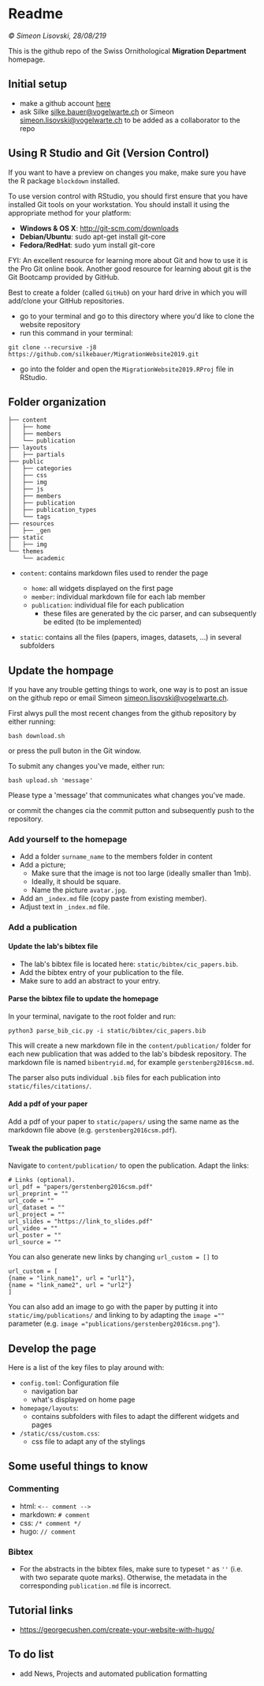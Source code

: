 # Readme

_&copy; Simeon Lisovski, 28/08/219_

This is the github repo of the Swiss Ornithological **Migration Department** homepage.

## Initial setup

- make a github account [here](https://github.com/)
- ask Silke [silke.bauer@vogelwarte.ch](mailto:silke.bauer@vogelwarte.ch) or Simeon [simeon.lisovski@vogelwarte.ch](mailto:simeon.lisovski@vogelwarte.ch) to be added as a collaborator to the repo

## Using R Studio and Git (Version Control)

If you want to have a preview on changes you make, make sure you have the R package `blockdown` installed.

To use version control with RStudio, you should first ensure that you have installed Git tools on your workstation. You should install it using the appropriate method for your platform:

* **Windows  & OS X**: http://git-scm.com/downloads
* **Debian/Ubuntu**: sudo apt-get install git-core
* **Fedora/RedHat**: sudo yum install git-core

FYI: An excellent resource for learning more about Git and how to use it is the Pro Git online book. Another good resource for learning about git is the Git Bootcamp provided by GitHub.

Best to create a folder (called `GitHub`) on your hard drive in which you will add/clone your GitHub repositories.

- go to your terminal and go to this directory where you'd like to clone the website repository
- run this command in your terminal: 
```
git clone --recursive -j8 https://github.com/silkebauer/MigrationWebsite2019.git
```

- go into the folder and open the `MigrationWebsite2019.RProj` file in RStudio.

## Folder organization 

```
├── content
│   ├── home
│   ├── members
│   └── publication
├── layouts
│   ├── partials
├── public
│   ├── categories
│   ├── css
│   ├── img
│   ├── js
│   ├── members
│   ├── publication
│   ├── publication_types
│   └── tags
├── resources
│   ├── _gen
├── static
│   ├── img
└── themes
    └── academic
```

- `content`: contains markdown files used to render the page 
	+ `home`: all widgets displayed on the first page 
	+ `member`: individual markdown file for each lab member 
	+ `publication`: individual file for each publication
		* these files are generated by the cic parser, and can subsequently be edited (to be implemented)

- `static`: contains all the files (papers, images, datasets, ...) in several subfolders


## Update the hompage 

If you have any trouble getting things to work, one way is to post an issue on the github repo or email Simeon [simeon.lisovski@vogelwarte.ch](mailto:simeon.lisovski@vogelwarte.ch). 

First alwys pull the most recent changes from the github repository by either running: 

```
bash download.sh 
```

or press the pull buton in the Git window.


To submit any changes you've made, either run:

```
bash upload.sh 'message'
```
Please type a 'message' that communicates what changes you've made. 

or commit the changes cia the commit putton and subsequently push to the repository.


### Add yourself to the homepage

- Add a folder `surname_name` to the members folder in content
- Add a picture;
  - Make sure that the image is not too large (ideally smaller than 1mb).
  - Ideally, it should be square. 
  - Name the picture `avatar.jpg`. 
- Add an `_index.md` file (copy paste from existing member).
- Adjust text in `_index.md` file.


### Add a publication 

#### Update the lab's bibtex file 

- The lab's bibtex file is located here: `static/bibtex/cic_papers.bib`. 
- Add the bibtex entry of your publication to the file. 
- Make sure to add an abstract to your entry. 

#### Parse the bibtex file to update the homepage

In your terminal, navigate to the root folder and run: 

```
python3 parse_bib_cic.py -i static/bibtex/cic_papers.bib
```

This will create a new markdown file in the `content/publication/` folder for each new publication that was added to the lab's bibdesk repository. The markdown file is named `bibentryid.md`, for example `gerstenberg2016csm.md`. 

The parser also puts individual `.bib` files for each publication into `static/files/citations/`. 

#### Add a pdf of your paper 

Add a pdf of your paper to `static/papers/` using the same name as the markdown file above (e.g. `gerstenberg2016csm.pdf`).

#### Tweak the publication page 

Navigate to `content/publication/` to open the publication. Adapt the links: 

```
# Links (optional).
url_pdf = "papers/gerstenberg2016csm.pdf"
url_preprint = ""
url_code = ""
url_dataset = ""
url_project = ""
url_slides = "https://link_to_slides.pdf"
url_video = ""
url_poster = ""
url_source = ""
```

You can also generate new links by changing `url_custom = []` to 

```
url_custom = [
{name = "link_name1", url = "url1"},
{name = "link_name2", url = "url2"}
]
```

You can also add an image to go with the paper by putting it into `static/img/publications/` and linking to by adapting the `image =""` parameter (e.g. `image ="publications/gerstenberg2016csm.png"`).

## Develop the page 

Here is a list of the key files to play around with: 

- `config.toml`: Configuration file 
	+ navigation bar 
	+ what's displayed on home page 
- `homepage/layouts`: 
	+ contains subfolders with files to adapt the different widgets and pages
- `/static/css/custom.css`:
	+ css file to adapt any of the stylings 

## Some useful things to know

### Commenting 

- html: `<-- comment -->` 
- markdown: `# comment`
- css: `/* comment */`
- hugo: `// comment`

### Bibtex 

- For the abstracts in the bibtex files, make sure to typeset `"` as `''` (i.e. with two separate quote marks). Otherwise, the metadata in the corresponding `publication.md` file is incorrect. 

## Tutorial links 

- https://georgecushen.com/create-your-website-with-hugo/

## To do list 

- add News, Projects and automated publication formatting
